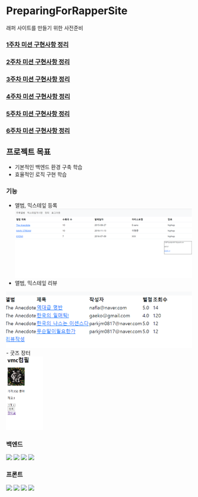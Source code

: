 # PreparingForRapperSite
래퍼 사이트를 만들기 위한 사전준비

### [1주차 미션 구현사항 정리](docs/1week/README.md)

### [2주차 미션 구현사항 정리](docs/2week/README.md)

### [3주차 미션 구현사항 정리](docs/3week/README.md)

### [4주차 미션 구현사항 정리](docs/4week/README.md)

### [5주차 미션 구현사항 정리](docs/5week/README.md)

### [6주차 미션 구현사항 정리](docs/6week/README.md)

## 프로젝트 목표

- 기본적인 백엔드 환경 구축 학습
- 효율적인 로직 구현 학습

### 기능

- 앨범, 믹스테잎 등록 <br>
![home.png](docs%2Fhome.png)
- 앨범, 믹스테잎 리뷰 <br>
<img src="./docs/리뷰.png">
- 굿즈 장터<br>
<img src="./docs/장터예시.png" width="100" height="200">

### 백엔드
<img src="https://camo.githubusercontent.com/49f645b5e439b0d748424412207eae5748b81d77563f866d8528f60c66b669e1/68747470733a2f2f696d672e736869656c64732e696f2f62616467652f737072696e672d2532333644423333462e7376673f7374796c653d666f722d7468652d6261646765266c6f676f3d737072696e67266c6f676f436f6c6f723d7768697465">
<img src="https://camo.githubusercontent.com/896bebe0fd481b71898a60af75ccca1ac68c4c25c7850e24e6d51c637f6908fa/68747470733a2f2f696d672e736869656c64732e696f2f62616467652f537072696e672053656375726974792d3644423333462e7376673f266c6f676f3d537072696e67205365637572697479266c6f676f436f6c6f723d7768697465">
<img src="https://camo.githubusercontent.com/b46e59b09c063a31380646688a68018381767a7a206547c93f896df4643671e9/68747470733a2f2f696d672e736869656c64732e696f2f62616467652f6d7973716c2d2532333030303030662e7376673f7374796c653d666f722d7468652d6261646765266c6f676f3d6d7973716c266c6f676f436f6c6f723d7768697465">
<img src="https://camo.githubusercontent.com/6cbecd63a9a8f83ee186885c446938820ffa8304942a284ee6e1e2acb2bfd822/68747470733a2f2f696d672e736869656c64732e696f2f62616467652f6a6176612d2532334544384230302e7376673f7374796c653d666f722d7468652d6261646765266c6f676f3d6a617661266c6f676f436f6c6f723d7768697465">

### 프론트
<img src="https://camo.githubusercontent.com/8ab02d30c13ea5e2867bff33f3dbe9c50be0c679d21955895dc4a72133a97bee/68747470733a2f2f696d672e736869656c64732e696f2f62616467652f4a6176615363726970742d4637444631452e7376673f266c6f676f3d4a617661536372697074266c6f676f436f6c6f723d7768697465">
<img src="https://camo.githubusercontent.com/b88b9be1ef85a3166327e2b2d5a188df1a7d64ad2c7fa1276607b03c182fa470/68747470733a2f2f696d672e736869656c64732e696f2f62616467652f5468796d656c6561662d2532333030354330462e7376673f7374796c653d666f722d7468652d6261646765266c6f676f3d5468796d656c656166266c6f676f436f6c6f723d7768697465">
<img src="https://camo.githubusercontent.com/49fbb99f92674cc6825349b154b65aaf4064aec465d61e8e1f9fb99da3d922a1/68747470733a2f2f696d672e736869656c64732e696f2f62616467652f68746d6c352d2532334533344632362e7376673f7374796c653d666f722d7468652d6261646765266c6f676f3d68746d6c35266c6f676f436f6c6f723d7768697465">
<img src="https://camo.githubusercontent.com/e6b67b27998fca3bccf4c0ee479fc8f9de09d91f389cccfbe6cb1e29c10cfbd7/68747470733a2f2f696d672e736869656c64732e696f2f62616467652f637373332d2532333135373242362e7376673f7374796c653d666f722d7468652d6261646765266c6f676f3d63737333266c6f676f436f6c6f723d7768697465">